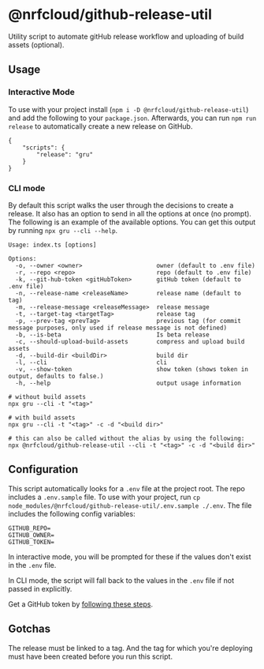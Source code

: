 # @nrfcloud/github-release-util
Utility script to automate gitHub release workflow and uploading of build assets (optional). 

## Usage

### Interactive Mode
To use with your project install (`npm i -D @nrfcloud/github-release-util`) and add the following to your `package.json`. Afterwards, you can run `npm run release` to automatically create a new release on GitHub.
```
{
    "scripts": {
        "release": "gru"
    }
}
```

### CLI mode
By default this script walks the user through the decisions to create a release. It also has an option to send in all the options at once (no prompt). The following is an example of the available options. You can get this output by running `npx gru --cli --help`.

```
Usage: index.ts [options]

Options:
  -o, --owner <owner>                     owner (default to .env file)
  -r, --repo <repo>                       repo (default to .env file)
  -k, --git-hub-token <gitHubToken>       gitHub token (default to .env file)
  -n, --release-name <releaseName>        release name (default to tag)
  -m, --release-message <releaseMessage>  release message
  -t, --target-tag <targetTag>            release tag
  -p, --prev-tag <prevTag>                previous tag (for commit message purposes, only used if release message is not defined)
  -b, --is-beta                           Is beta release
  -c, --should-upload-build-assets        compress and upload build assets
  -d, --build-dir <buildDir>              build dir
  -l, --cli                               cli
  -v, --show-token                        show token (shows token in output, defaults to false.)
  -h, --help                              output usage information

# without build assets
npx gru --cli -t "<tag>"

# with build assets
npx gru --cli -t "<tag>" -c -d "<build dir>"

# this can also be called without the alias by using the following:
npx @nrfcloud/github-release-util --cli -t "<tag>" -c -d "<build dir>"
```

## Configuration
This script automatically looks for a `.env` file at the project root. The repo includes a `.env.sample` file. To use with your project, run `cp node_modules/@nrfcloud/github-release-util/.env.sample ./.env`. The file includes the following config variables:

```
GITHUB_REPO=
GITHUB_OWNER=
GITHUB_TOKEN=
```

In interactive mode, you will be prompted for these if the values don't exist in the `.env` file.

In CLI mode, the script will fall back to the values in the `.env` file if not passed in explicitly. 

Get a GitHub token by [following these steps](https://help.github.com/en/articles/creating-a-personal-access-token-for-the-command-line).

## Gotchas
The release must be linked to a tag. And the tag for which you're deploying must have been created before you run this script.
